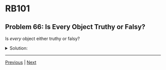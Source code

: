 # RB101
## Problem 66: Is Every Object Truthy or Falsy?

Is *every* object either truthy or falsy?

<details>
<summary>Solution:</summary>

Yes, every **object** in Ruby is either truthy or falsy.

Every object in Ruby can be evaluated in a boolean context (like in an `if` statement), and it will be considered either truthy or falsy. There is no object that doesn't have truthiness.

**In Ruby, only `nil` and `false` are falsy. Everything else is truthy!**

Examples:
```ruby
if 42  # Truthy
  puts "This runs"
end

if 0  # Truthy in Ruby! (unlike some other languages)
  puts "This also runs"
end

if ""  # Truthy in Ruby! (unlike some other languages)
  puts "Even empty strings are truthy"
end

if []  # Truthy in Ruby!
  puts "Empty arrays are truthy"
end

if nil  # Falsy
  puts "This doesn't run"
end

if false  # Falsy
  puts "This doesn't run"
end
```

**Only two falsy values:**
```ruby
# Falsy:
nil
false

# Everything else is truthy:
0, "", [], {}, 0.0, -1, "false", "nil"
```

</details>

---

[Previous](065.md) | [Next](067.md)

